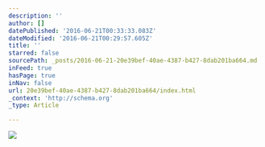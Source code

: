 ```yaml
---
description: ''
author: []
datePublished: '2016-06-21T00:33:33.083Z'
dateModified: '2016-06-21T00:29:57.605Z'
title: ''
starred: false
sourcePath: _posts/2016-06-21-20e39bef-40ae-4387-b427-8dab201ba664.md
inFeed: true
hasPage: true
inNav: false
url: 20e39bef-40ae-4387-b427-8dab201ba664/index.html
_context: 'http://schema.org'
_type: Article

---
```

![](https://the-grid-user-content.s3-us-west-2.amazonaws.com/8c31eecd-facd-4fea-953f-a36e71fcac17.jpg)